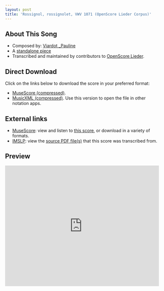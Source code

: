 ```yaml
---
layout: post
title: 'Rossignol, rossignolet, VWV 1071 (OpenScore Lieder Corpus)'
---
```


## About This Song

- Composed by: [Viardot,_Pauline](https://fourscoreandmore.org/openscore/lieder/Viardot,_Pauline)
- A [standalone piece](https://fourscoreandmore.org/openscore/lieder/Viardot,_Pauline/_)
- Transcribed and maintained by contributors to [OpenScore Lieder].

[OpenScore Lieder]: https://musescore.com/openscore-lieder-corpus

## Direct Download

Click on the links below to download the score in your preferred format:
- [MuseScore (compressed)](https://github.com/openscore/lieder/blob/main/scores/Viardot,_Pauline/_/Rossignol,_rossignolet,_VWV_1071/lc6581778.mscz?raw=true).
- [MusicXML (compressed)](https://github.com/openscore/lieder/blob/main/scores/Viardot,_Pauline/_/Rossignol,_rossignolet,_VWV_1071/lc6581778.mxl?raw=true). Use this version to open the file in other notation apps.

## External links

- [MuseScore]: view and listen to [this score][MuseScore], or download in a variety of formats.
- [IMSLP]: view the [source PDF file(s)][IMSLP] that this score was transcribed from.

[MuseScore]: https://musescore.com/score/6581778
[IMSLP]: https://imslp.org/wiki/Special:ReverseLookup/581738

## Preview

<iframe width="100%" height="394" src="https://musescore.com/openscore-lieder-corpus/scores/6581778/embed" frameborder="0" allowfullscreen allow="autoplay; fullscreen"></iframe>
